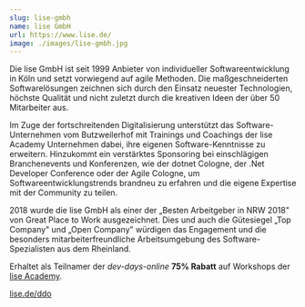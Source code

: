 ```yaml
---
slug: lise-gmbh
name: lise GmbH
url: https://www.lise.de/
image: ./images/lise-gmbh.jpg
---
```

Die lise GmbH ist seit 1999 Anbieter von individueller Softwareentwicklung in Köln und setzt vorwiegend auf agile Methoden. Die maßgeschneiderten Softwarelösungen zeichnen sich durch den Einsatz neuester Technologien, höchste Qualität und nicht zuletzt durch die kreativen Ideen der über 50 Mitarbeiter aus.

Im Zuge der fortschreitenden Digitalisierung unterstützt das Software-Unternehmen vom Butzweilerhof mit Trainings und Coachings der lise Academy Unternehmen dabei, ihre eigenen Software-Kenntnisse zu erweitern. Hinzukommt ein verstärktes Sponsoring bei einschlägigen Branchenevents und Konferenzen, wie der dotnet Cologne, der .Net Developer Conference oder der Agile Cologne, um Softwareentwicklungstrends brandneu zu erfahren und die eigene Expertise mit der Community zu teilen.

2018 wurde die lise GmbH als einer der „Besten Arbeitgeber in NRW 2018" von Great Place to Work ausgezeichnet. Dies und auch die Gütesiegel „Top Company" und „Open Company" würdigen das Engagement und die besonders mitarbeiterfreundliche Arbeitsumgebung des Software-Spezialisten aus dem Rheinland.

Erhaltet als Teilnamer der *dev-days-online* **75% Rabatt** auf Workshops der [lise Academy](https://lise.de/ddo).

[lise.de/ddo](https://www.lise.de/ddo)